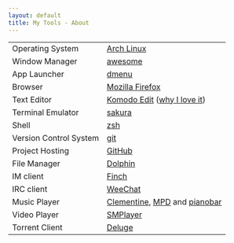 ```yaml
---
layout: default
title: My Tools - About
---
```


<table>
<tr>
	<td>Operating System</td>
	<td>
		<a href="http://www.archlinux.org/">Arch Linux</a>
	</td>
</tr>
<tr>
	<td>Window Manager</td>
	<td>
		<a href="http://awesome.naquadah.org/">awesome</a>
	</td>
</tr>
<tr>
	<td>App Launcher</td>
	<td>
		<a href="http://tools.suckless.org/dmenu/">dmenu</a>
	</td>
</tr>
<tr>
	<td>Browser</td>
	<td>
		<a href="http://www.mozilla.com/firefox/">Mozilla Firefox</a>
	</td>
</tr>
<tr>
	<td>Text Editor</td>
	<td>
		<a href="http://www.activestate.com/komodo_edit/">Komodo Edit</a>
		(<a href="/2010/03/18/why-i-love-komodo-edit.html">why I love it</a>)
	</td>
</tr>
<tr>
	<td>Terminal Emulator</td>
	<td>
		<a href="http://www.pleyades.net/david/sakura.php">sakura</a>
	</td>
</tr>
<tr>
	<td>Shell</td>
	<td>
		<a href="http://www.zsh.org/">zsh</a>
	</td>
</tr>
<tr>
	<td>Version Control System</td>
	<td>
		<a href="http://git-scm.com/">git</a>
	</td>
</tr>
<tr>
	<td>Project Hosting</td>
	<td>
		<a href="http://github.com/">GitHub</a>
	</td>
</tr>
<tr>
	<td>File Manager</td>
	<td>
		<a href="http://dolphin.kde.org/">Dolphin</a>
	</td>
</tr>
<tr>
	<td>IM client</td>
	<td>
		<a href="http://developer.pidgin.im/wiki/Using%20Finch">Finch</a>
	</td>
</tr>
<tr>
	<td>IRC client</td>
	<td>
		<a href="http://www.weechat.org/">WeeChat</a>
	</td>
</tr>
<tr>
	<td>Music Player</td>
	<td>
		<a href="http://www.clementine-player.org/">Clementine</a>,
		<a href="http://mpd.wikia.com/wiki/Music_Player_Daemon_Wiki">MPD</a> and
		<a href="http://6xq.net/projects/pianobar/">pianobar</a>
	</td>
</tr>
<tr>
	<td>Video Player</td>
	<td>
		<a href="http://smplayer.sourceforge.net/">SMPlayer</a>
	</td>
</tr>
<tr>
	<td>Torrent Client</td>
	<td>
		<a href="http://deluge-torrent.org/">Deluge</a>
	</td>
</tr>
</table>
